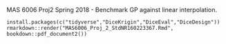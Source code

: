 MAS 6006 Proj2 Spring 2018 - Benchmark GP against linear interpolation.


```{r}
install.packages(c("tidyverse","DiceKrigin","DiceEval","DiceDesign"))
rmarkdown::render("MAS6006_Proj_2_StdNR160223367.Rmd", bookdown::pdf_document2())

```